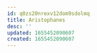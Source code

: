 ```yaml
---
id: q0zs20nrexv12dom9sdolmq
title: Aristophanes
desc: ''
updated: 1655452090607
created: 1655452090607
---
```


